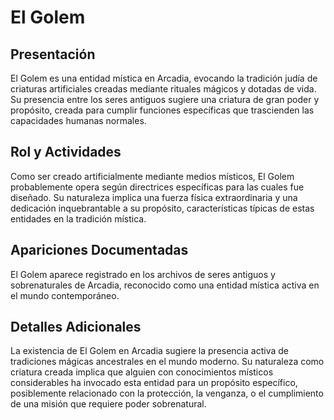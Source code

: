 # El Golem

## Presentación
El Golem es una entidad mística en Arcadia, evocando la tradición judía de criaturas artificiales creadas mediante rituales mágicos y dotadas de vida. Su presencia entre los seres antiguos sugiere una criatura de gran poder y propósito, creada para cumplir funciones específicas que trascienden las capacidades humanas normales.

## Rol y Actividades
Como ser creado artificialmente mediante medios místicos, El Golem probablemente opera según directrices específicas para las cuales fue diseñado. Su naturaleza implica una fuerza física extraordinaria y una dedicación inquebrantable a su propósito, características típicas de estas entidades en la tradición mística.

## Apariciones Documentadas
El Golem aparece registrado en los archivos de seres antiguos y sobrenaturales de Arcadia, reconocido como una entidad mística activa en el mundo contemporáneo.

## Detalles Adicionales
La existencia de El Golem en Arcadia sugiere la presencia activa de tradiciones mágicas ancestrales en el mundo moderno. Su naturaleza como criatura creada implica que alguien con conocimientos místicos considerables ha invocado esta entidad para un propósito específico, posiblemente relacionado con la protección, la venganza, o el cumplimiento de una misión que requiere poder sobrenatural.